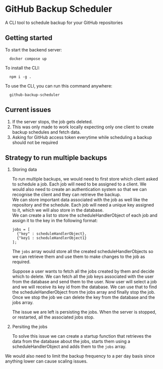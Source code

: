 # GitHub Backup Scheduler

A CLI tool to schedule backup for your GitHub repositories

## Getting started

To start the backend server:

```
  docker compose up
```

To install the CLI:

```
  npm i -g .
```

To use the CLI, you can run this command anywhere:

```
  github-backup-scheduler
```

## Current issues

1. If the server stops, the job gets deleted. 
2. This was only made to work locally expecting only one client to create backup schedules and fetch data.
3. Asking for GitHub access token everytime while scheduling a backup should not be required


## Strategy to run multiple backups

1. Storing data

    To run multiple backups, we would need to first store which client asked to schedule a job. Each job will need to be assigned to a client. We would also need to create an authentication system so that we can recognise the client and they can retrieve the backup.<br>
    We can store important data associated with the job as well like the repository and the schedule. Each job will need a unique key assigned to it, which we will also store in the database. <br>
    We can create a list to store the scheduleHandlerObject of each job and assign it to the key in the following format:

    ```
    jobs = [
      {"key" : scheduleHandlerObject},
      {"key1 : scheduleHandlerObject1}
    ];
    ```

    The `jobs` array would store all the created scheduleHandlerObjects so we can retrieve them and use them to make changes to the job as required.

    Suppose a user wants to fetch all the jobs created by them and decide which to delete. We can fetch all the job keys associated with the user from the database and send them to the user. Now user will select a job and we will receive its key id from the database. We can use that to find the scheduleHandlerObject from the jobs array and finally stop the job. Once we stop the job we can delete the key from the database and the jobs array.

    The issue we are left is persisting the jobs. When the server is stopped, or restarted, all the associated jobs stop.

2. Persiting the jobs

    To solve this issue we can create a startup function that retrieves the data from the database about the jobs, starts them using a scheduleHandlerObject and adds them to the `jobs` array. 
    
We would also need to limit the backup frequency to a per day basis since anything lower can cause scaling issues.
